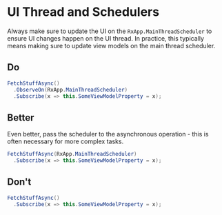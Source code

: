 # UI Thread and Schedulers

Always make sure to update the UI on the `RxApp.MainThreadScheduler` to ensure UI  changes happen on the UI thread. In practice, this typically means making sure to update view models on the main thread scheduler.

## Do
```csharp
FetchStuffAsync()
  .ObserveOn(RxApp.MainThreadScheduler)
  .Subscribe(x => this.SomeViewModelProperty = x);
```

## Better
Even better, pass the scheduler to the asynchronous operation - this is often
necessary for more complex tasks.

```csharp
FetchStuffAsync(RxApp.MainThreadScheduler)
  .Subscribe(x => this.SomeViewModelProperty = x);
```

## Don't
```csharp
FetchStuffAsync()
  .Subscribe(x => this.SomeViewModelProperty = x);
```

